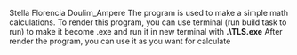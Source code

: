 Stella Florencia Doulim_Ampere
The program is used to make a simple math calculations. To render this program, you can use terminal (run build task to run) to make it become .exe and run it in new terminal with **.\TLS.exe**
After render the program, you can use it as you want for calculate
